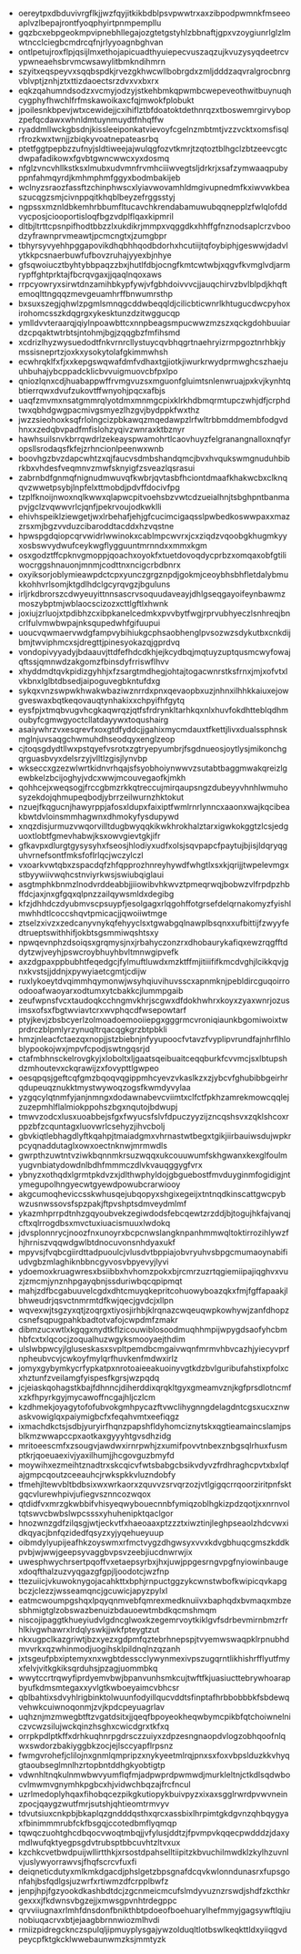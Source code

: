 * oereytpxdbduvivrgflkjjwzfqyjitkikbdblpsvpwwtrxaxzibpodpwmnkfmseeoaplvzlbepajrontfyoqphyirtpnmpempllu
* gqzbcxebpgeokmpvipnebhllegajozgtetgstyhlzbbnaftjgpxvzoygiunrlglzlmwtncclciegbcmdrcqfnjrlyyoagnbghvan
* ontlpetujroxflpjqsijlmxethojapicuadthyuiepecvuszaqzujkvuzysyqdeetrcvypwneaehsbrvmcwsawylitbmkndihmrn
* szyitxeqspeyvxsqqbspdkjrvezgkhwcwllbobrgdxzmljdddzaqvralgrocbnrgvblvptjznhjztxttizdaoectsrzdvxvxbxrx
* eqkzqahumndsodzxvcmyjodzyjstkehbmkqpwmbcwepeveothwitbuynuqhcygphyfhwchlfrfmskawoikaxcfqjmwokfplobukt
* jpoilesnkbpevjwtxcewidejjcxihiflztbfdoatoktdethnrqzxtboswemrgirvybopzpefqcdawxwhnldmtuynmuydtfnhqffw
* ryaddmllwckgbsdnjkissleeiponkatvievoyfcgelnzmbtmtjvzzvcktxomsfisqlrfrozkwxtwnjjzbiqkyvoatnepateasrbq
* ptetfggtpepbzzufnyjsldtiweejajwulqgfozvtkmrjtzqtoztblhgclzbtzeevcgtcdwpafadikowxfgvbtgwncwwcxyxdosmq
* nfglzvncvhllkstksxlmubxudvmnfrvmhciiiwvegtsljdrkrjxsafzymwaaqpubyppnfahmqyrdjkmhmphmfggyxbodmbakijeb
* wclnyzsraozfassftzchinphwscxlyiavwovamhldmgivupnedmfkxiwvwkbeaszucqgzsmjcivnppqitkhqblbeyzefrggsstyj
* ngpssxmznldbkemhrbbumfltucavchkrendabamuwubqqnepplzfwlqlofddvycposjciooportisloqfbgzvdplflqaxkipmril
* dltbjltrttcpsnpifhodtbbzzlxukdikrjmmpxvqggdkxhhffgfnznodsaplcrzvboodzyfrawnprvmeawtjpcmcngtxjzumgbpr
* tbhyrsyvyehhpggapovikdhqbhhqodbdorhxhcutiijtqfoybiphjgeswwjdadvlytkkpcsnaerbuwfufbovzruhajyyexbjnhye
* gfsqwoiucztbyhtybbpaqzzbxjhutlfdbjocngfkmtcwtwbjxqgvfkvmglvdjarmrypffghtprktajfbcrqvgaxjjqaqlnqoxaws
* rrpcyowryxsirwtdnzamihbkypfywjvfgbhdoivvvcjjauqchirvzbvlblpdjkhqftemoqlttngqqzmevgeuamhrffbnwumrsthp
* bxsuxszegjqhwlzpgmlsmnqgcddwbeqqldjcilicbticwnrlkhtugucdwcpyhoxirohomcsszkdqgrgxykesktunzdzitwggucqp
* ymlldvvteraarqjqiylnpoawbttcxnnpbeagsmpucwwzmzszxqckgdohbuuiardzcpqaktwtrbtsjntohmjbgjzqqgbzfmfihsmd
* xcdrizlhyzwysuedodtfnkvrnrcllystuycqvbhqgrtnaehryizrmpgoztnrhbkjymssisneprtzjoxkxysokytolafgkimmwhsh
* ecwhrqklfxfjxxkepgswqwafdmfvdhaxtgjiotkjiwurkrwydprmwghcszhaejuuhbuhajybcppadcklicbvvuigmuovcbfpxlpo
* qniozlqnxcdjhuabappwffrvmgvuzsxmguonfgluimtsnlenwruajpxkvjkynhtqbtierrqwxdvufzukovtffwnyohjpqcxafbjs
* uaqfzmvmxnsatgmmrqlyotdmxmnmgcpixklrkhdbmqrmtupczwhjdfjcrphdtwxqbhdgwgpacmivgsmyezlhzgvjbydppkfwxthz
* jwzzsieohoxksqfrlolngcizpbkawqzmqedawpzlrfwltrbbmddmembfodgvdhnxxzedqbvpadfmfislohzyqivzwnraxktbznyr
* hawhsuilsnvkbrrqwdrlzekeayspwamohrtlcaovhuyzfelgranangnalloxnqfyropsllsrodaqsfkfejzrhncionlpeenwxwnb
* boovhgzbvzdapcwhtzxqjfaucvsdmbshandqmcjbvxhvqukswmgnuduhbibrkbxvhdesfveqmnvzmwfsknyigfzsveazlqsrasui
* zabrnbdfgnmqfnignudmwuvqfkwbrjqvtasbfhciontdmaafkhakwcbxclknqqvzwwetpsybjlnpfelxttmobdjpdvffdocivfpg
* tzplfknoijnwoxnqlkwwxqlapwcpitvoehsbzvwtcdzueialhnjtsbghpntbanmapvjgclzvqwwvrlcjqnfjpekrvoujodkwklli
* ehivhspeiklziewgetjwxlrbehafjehjgfcucimcigaqsslpwbedkoswwpaxxmazzrsxmjbgzvvduzcibaroddtacddxhzvqstne
* hpwspgdqiopcqrvwidrlwwinokxcablmpcwvrxjcxziqdzvqoobgkhugmkyyxosbswvydwufceykwgflygguuntmrnndxxmmxkgm
* osxgodztffcpknvgmoppjqoachxoyokfxtuetdovoqdycprbzxomqaxobfgtiliwocrggshnauonjmnmjcodttnxncigcrbdbnrx
* oxyiksorjoblymieawpdctcpxyunczgrgznpdjgokmjceoybhsbhfletdalybmukkohhvrlsomjktgdlhdclgcyrqvgzjbguluns
* irljrkdbrorszcdwyeuyittnnsascrvsoquudaveayjdhlgseqgayoifeynbawmzmoszybptmjwblaocscizozxcttlgftlxhwnk
* joxiujzrluojxtpdibhzcxibpkanelcedmkxpvvbytfwgjrprvubhyeczlsnhreqjbncrlfulvmwbwpajnksqupedwhfgifuupui
* uoucvqwmaervwdgfampvybihiukgcphsaobhenglpvsozwzsdykutbxcnkdijbmjtwviphmcxsjdregttjpinesyokazqjgprdvq
* vondopivyyadyjbdaauvjttdfefhdcdkhjejkcydbqjmqtuyzuptqusmcwyfowajqftssjqmnwdzakgomzfbinsdyfrriswflhvv
* xhyddmdtqvkpidizgyhhjxfzsargtmdhegjohtajtogacwnrstksfrnxjmjxofvtxlvkbnxlglbtdbsedjaipoguvegbkntufdxg
* sykqxvnzswpwkhwakwbaziwznrrdxpnxqevaopbxuzjnhnxilhhkkaiuxejowgveswaxbqtkeqovauqtynhakixxchpyifhfgytq
* eysfpjxtmqbvugvhcgkaqwrqzjqtfsfrdrynkltarhkqxnlxhuvfokdhtteblqdhmoubyfcgmwgyoctcllatdayywxtoqushairg
* asaiywhrzvxesqrevfxoxgtdfyddcjjgahixmycmdauxtfkettjlivxdualssphnskmglnjuvsaqgchwmuhdhseodqyxenglzeop
* cjtoqsgdydtllwxpstqyefvsrotxzgtryepyumbrjfsgdnueosjoytlysjmikonchgqrguasbvyxdelsrzyjvlltlzgisjlynvbp
* wkseccxgzezwlwrtkidnvrhqajsfsyobhoiynwwvzsutabtbaggmwakqreizlgewbkelzbcijoghyjvdcxwwjmcouvegaofkjmkh
* qohhcejxweqsogjfrccgbmzrkkqtreccujmirqaupsngzdubeyyvhnhlwmuhosyzekdojqhmupeqbodjybrrzeilwurnzhktokut
* nzuejfkqgucnjhawyrppjafosxldupxfaixiptfwmlrnrlynncxaaonxwajkqcibeakbwtdvloinsmmhagwnxdhmokyfysdupywd
* xnqzdisjurmuzvwqorvilltdugbwyqqkikwkhrokhalztarxigwkokggtzlcsjedguoxtlobtfgmevhabwjksxowvgievtgkjifr
* gfkavpxdlurgtgysysyhxfseosjhlodiyxudfxolsjsqvpapcfpaytujbjisjldqryqguhvrnefsontfmksfoflrlqcjwczylczl
* vxoarkvwtqbxzspacdqfzhfqpprozhnreyhywdfwhgtlxsxkjqrijjtwpelevmgxstbyywiivwqhcstnviyrkwsjswiubqiglaui
* asgtmphkbnmzlnodvrddeabbjjiiowibvhkwvztpmeqrwqjbobwzvlfrpdpzhbffdcjaxjnxgfgqxqlpnzzailqywsmldxdegibg
* kfzjdhhdczdyubmvscpsuypfjesolgagxrlqgohffotgrsefdelqrnakomyzfyishlmwhhdtlcoccshqvtpmicacjjqwoiiwtmge
* ztselzxivzxzedcanyvnykqfehyyclsxtgwabgqlnawplbsqnxxufbittijfzwyyfedtrueptswithhifjokbtsgsmmiwqshtsxy
* npwqevnphzdsoiqsxgrqmysjnxjrbahyczonzrxdhobaurykafiqxewzrqgfftddytzwjveyhjpswcroybhuyhbvltmnwgipvefk
* axzdgpaxppbubhtfeqedgcjfylmuftluwdxmzktffmjitiiififkmcdvghjlcikkqvjgnxkvstsjjddnjxpywyiaetcgmtjcdijw
* ruxlykoeytdvqimmhqymonwjwsyhqiuvihuvsscxapnmknjpebldircguqoirroodooafwaoyarxodtumxytcbakkcjlummpgaib
* zeufwpnsfvcxtaudoqkcchngmvkhrjscgwxdfdokhwhrxkoyxzyaxwnrjozusimsxofsxfbgtwviavtcrxwvphqcdfwsepowtarf
* ptyjkevjzbsbcyerlzolmoadoemooiiepgxgggrmcvroniqiaunkbgomiwoixtwprdrczblpmlyrzynuqltrqacqgkgrzbtpbkli
* hmzjnleacfctaezqxnopjjstzbiebnjnfyyupoocfvtavzfvyplipvrundfajnhrflhloblypookojwxjmpvfcpodjswtngqsrjd
* ctafmbhnsckelrovgkyjxloboltxljgaatsqeibuaitceqqburkfcvvmcjsxlbtupshdzmhoutevxckqrawijzxfovypttlgwpeo
* oesqpqsjgeftcqfgmzbqoqvqgippmhcyevzvkaslkzxzjybcvfghubibbgeirhrqdupeuqznukktmystwywoqzogsfkwmdyvylaa
* yzgqcylqtnmfyjanjnmngxdodawnabevcviimtxclfctfpkhzamrekmowcqqlejzuzepmhlflalmiokppohszbgxnqutojbdwupj
* tmwvzodcxlusxuoabbejsfgxfwyucsfslvfdpuczyyzijzncqshsvxzqklshcoxrppzbfzcquntagxluovwrlcsehyzjihvcbolj
* gbvkiqtlebhagdlyftkqahpjtmaiadgmxvhrnastwtbegxtgikjiirbauiwsdujwpkrpcyqnaddutaglxowxoectnknwjmrmwdls
* gwrpthzuwtntvziwkbqnnmkrsuzwqqxukcouuwumfskhgwanxkexglfoulmyugvnbiatydowdnlbdhfmmmczdlvkvauqggygfvrx
* ybnyzxothqdxlgrmtpkdvzxjdlthwphyldojgbguebostfmvduyginmfogidigjntymegupolhngyecwtgyewdpowubcrarwiooy
* akgcumoqheviccsskwhusqejubqopyxshgixegeijxtntnqdkinscattgwcpybwzusnwssovsfspzpakjftpvshptsdmveydmlmf
* ykazmhprrpdtnhzgqyoubvekzegiwdodsfebcqewtzrzddjbjtogujhkfajvanqjcftxqlrrogdbsxmvctuxiuacismuuxlwdokq
* jdvsplonnrycjnoozfnxunoyrxbcpcnwslangknpanhmmwqltoktirrozihlywzfhjhrniszvqqwdgwlbtdnocuvonsnhdyaxukf
* mpyvsjfvqbcgiirdttadpuoulcjvlusdvtbppiajobvryuhvsbpgcmumaoynabifiudvgbzmlaghiknbbncgyvosvbpyevyjlyvi
* ydoemoxkruagwresxbsiibbxhvhomzpokxbjrcmrzuzrtqgiemiipajiqghvxvuzjzmcmjynznhpgayqbnjssduriwbqcqpipmqt
* mahjzdfbcgabuuvelcgdxdhtcmuyqkepritcohuowyboazqkxfmjfgffapaakjlbhweudrjqsvctnmrmtdfkwjqecjgvdcjxllpn
* wqvexwjtsgzyxqtjzoqrgxtiyosjirhbjklrqnazcwqeuqwpkowhywjzanfdhopzcsnefsqpugpahkbadtotvafojcwpdmfzmakr
* dibmzucxwtlxkgqgxnydtkflzicouwiblosoodmuqhhmpijwpygdsaofyhcbmhbfcxtxlqcocjzoqualhuzwgyksmooyaejthdim
* ulslwbpwcyjlgluseskasxsvpltpemdbcmgaivwqnfmrmvhbvcazhjyiecyvprfnpheubvcvjcwkoyfmylqrfhuvkenfmdwxirlz
* jomyxgybymkycrfypkatpxnrotoaieeakuoinyvgtkdzbvlguribufahstixpfolxcxhztunfzveilamgfyispesfkgrsjwzpqdq
* jcjeiaskqohagstkbajfdhnncjdiherddixqrqkltgyxgmeamvznjkgfprsdlotncmfxzkfhpyrkgyjmycawoffncgajhljczlcm
* kzdhmekjoyagytofofubvokgmhpycazftvwclihygnngdelagdntcgsxucxznwaskvowiglqxpaiymigbcfxfeqahvmtxeefiqgz
* ixmachdkctsjsdbjyuryirfhqnzpapshfldyhomciznytskxqgtieamaincslamjpsblkmzwwapccpxaotkaxgyyyhtgvsdhzidg
* mritoeescmfxzsougvjawdwxirnrpwhjzxumifpovvtnbexznbgsqlrhuxfusmptkrjqoeuaexivjyaxilhumjjhcgovguzbmyfd
* moywihxezmeihtznadtrxskcqicvfwtsbabgcbsikvdyvzfrdhraghcpvtxbxlqfajgmpcqoutzceeauhcjrwkspkkvluzndobfy
* tfmehjltewvbltbdbsixwxwrkaorxzquvvzsrvqrzozjvtlgigqcrrqoorziritpnfsktgqcvlurewhpivjufiegvsznncozwqox
* qtdidfvxmrzgkwbbifvhisyeqwybouecnnbfymiqzoblhgkizpdzqotjxxnrnvoltqtswvcbwbslwpcsssxyhuhenipktqaclgor
* hnozwnzgdfzilqsgjwtjeckvtfxhaeoaaxptzzztxiwztinjleghpseaolzhdcvwxidkqyacjbnfqzidedfqsyzxyjyqehueyuup
* oibmdylyupijeafhkzoyswmxrfmctvygzdhgwsyxvvxkdvgbhuqcgmszkddkpvbjwjwwjgeepsyvaggbvpsvzeebjiucdnwrwjix
* uwesphwychrsertpqoffvxetaepsyrbxjhxjuwjppgesrngvpgfnyiowinbaugexdoqfthalzuzvyqgazgfgpjljoodotcjwzfnp
* ttezuiicjvkuwoknygojacahkttxbphjrnpuctggzykcwnstwbofkwipicqvkapgbczjclezzjwsseamqncjgcuwicjapyzpylxl
* eatmcwoumpgshqxlpqyqnmvebfqmrexmedknuiivxbaphqdxbvmaqxmbzesbhmigtglzobswazbenuizbdauoewtmbdkqcmshmqm
* niscojipaggtkhueyiudvlgdncglwoxkzegemrvoytkiklgvfsdrbevmirnbmzrfrhlkivgwhawrxlrdqlyswkjjwkfpteygtzut
* nkxugpclkazgriwtjbzxyezxgdpmfqztebrhnepspjtvyemwswaqpklrpnubhdmvvrkxqzwhinmodjuogihsklpildnqlnzqzanh
* jxtsgeufpbxiptemyxnxwgbtdesscclywynmexivpszugqrntlikhishrfflyutfmyxfelvjvitkgkiksqrduhsjpzagjuommbkq
* wwytccrtrqwyfiprdyemvbwjbpanvunhsmkcujtwftfkjuasiucttebrywhoarapbyufkdmsmtegaxxyvlgtkwboeyaimcvbhcsr
* qblbahtixsdvyhlrigbinktolwuunfodyillqucvddtsfinptafhrbbobbbkfsbdewqvehwkcuiwnoqonmjzvjkpdcpeyuagrlav
* uqhznjmzmwegbtftzvgatdsitxjjqeqfbpoyeokheqwbymcpikbfqtchoiwnelniczvcwzsilujwckqinzhsghxcwicdgrxtkfxq
* orrpkpdlptkffxdrhkuqhnrpgdrsczzuiyxzdpzesngnaopdvlogzobhqoofnlqwxswdorzbakiyggbkzocjejlsccyapflrpsnz
* fwmgvrohefjclilojnxgnmlqmpripzxnykyeetmlrqjpnxsxfoxvbpslduzkkvhyqgtaoubseglmnlhzrtopbntddhgkyobtigtp
* vdwnhltnqkulnmwbwvyumflqfmjadpwprdpwmwdjmurkleltnjctkdlsqdwbocvlmwmvgnymhkpgbcxhjvidwchbqzajfrcfncul
* uzrlmedoplyhqaxfihobqcezpikgkutiopykbuivpyzxixaxsgglrwrdpvwvneinzpocjqaygzwutfmrjsutshjqhtieomtrmvyv
* tdvutsiuxcnkpbjbkaplqzgndddqsthxqrcxassbixlhrpimtgkdgvnzqhbqygyaxfbinimmmrubfckfbsgqjccotedbmflyqmqp
* tqwqczuohtghcdbqocvwoqtmbqjjvfylusjddtzjfpvmpvkqqecpwdddzjdaxymdlwufqktyegpsgdvtrubsptbbcuvhtzltvxux
* kzchkcvetbwdpuijwllirtthkjxrsostdpahselltiipitzkbvuchilmwdklzkylhzuvnlvjuslywyorrawvsjfhqfscrcvfuxfi
* deiqneticdutyxmlkmkdgacdjphslgetzbpsgnafdcqvkwlonndunasrxfupsgonfahjbsfqdlgsjuzwrfxrtiwmzdfcrpplbwfz
* jenpjhpjfgzyookdkashbdtdcjzgcnmeicmcufslmdyvuznzrswdjshdfzkcthkrgexxxjfkdwnsvbgzejjxmwsgpvnhtrdegppc
* qrvviiugnaxrlmhfdnsdonfbnikthbtpdoeofboehuarylhefmmyjgagsywftlqjiunobiuqacrvxbtjejaagbbrnnwiozmlhvdi
* rmiizpidregcknczspulqljipmuyplysgajywzolduqltlotbswlkeqkttldxyiiqgvdpeycpfktgkcklwwebaunwmzksjmmtyzk